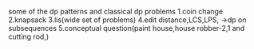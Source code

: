 some of the dp patterns and classical dp problems
1.coin change
2.knapsack
3.lis(wide set of problems)
4.edit distance,LCS,LPS,   ->dp on subsequences
5.conceptual question(paint house,house robber-2,1 and cutting rod,)
